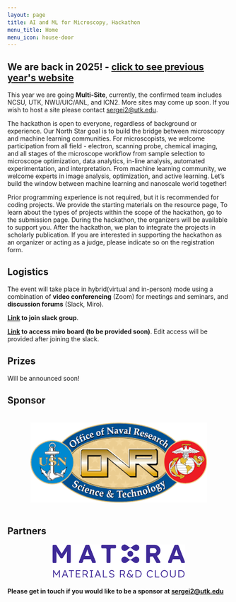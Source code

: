 ```yaml
---
layout: page
title: AI and ML for Microscopy, Hackathon
menu_title: Home
menu_icon: house-door
---
```

## We are back in 2025! - [click to see previous year's website](https://kaliningroup.github.io/mic-hackathon/)


This year we are going **Multi-Site**, currently, the confirmed team includes NCSU, UTK, NWU/UIC/ANL, and ICN2. More sites may come up soon. If you wish to host a site please contact [sergei2@utk.edu](mailto:sergei2@utk.edu).

The hackathon is open to everyone, regardless of background or experience. Our North Star goal is to build the bridge between microscopy and machine learning communities. For microscopists, we welcome participation from all field - electron, scanning probe, chemical imaging, and all stages of the microscope workflow from sample selection to microscope optimization, data analytics, in-line analysis, automated experimentation, and interpretation. From machine learning community, we welcome experts in image analysis, optimization, and active learning. Let’s build the window between machine learning and nanoscale world together!

Prior programming experience is not required, but it is recommended for coding projects. We provide the starting materials on the resource page, To learn about the types of projects within the scope of the hackathon, go to the submission page.  During the hackathon, the organizers will be available to support you. After the hackathon, we plan to integrate the projects in scholarly publication. If you are interested in supporting the hackathon as an organizer or acting as a judge, please indicate so on the registration form.


## Logistics

The event will take place in hybrid(virtual and in-person) mode using a combination of **video conferencing** (Zoom) for meetings and seminars, and **discussion forums** (Slack, Miro).

**[Link](https://tiny.utk.edu/slack) to join slack group**.

**[Link]() to access miro board (to be provided soon)**. Edit access will be provided after joining the slack. 


## Prizes

Will be announced soon! 


## Sponsor 

<div style="display: flex; align-items: center; justify-content: center;">
    <a href="https://www.onr.navy.mil/">
        <img src="./assets/ONR.png" alt="Office of Naval Research" style="width:400px; margin: 20px;">
    </a>
</div>

## Partners

<div style="display: flex; align-items: center; justify-content: center; gap: 20px;">
    <a href="https://mat3ra.com/">
        <img src="./assets/mat3ra_logo.png" alt="Mat3ra" style="width:300px;">
    </a>
</div>

#### Please get in touch if you would like to be a sponsor at [sergei2@utk.edu](mailto:sergei2@utk.edu)
